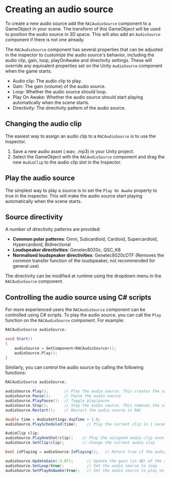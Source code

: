 # Creating an audio source

To create a new audio source add the `RACAudioSource` component to a GameObject in your scene.
The transform of this GameObject will be used to position the audio source in 3D space.
This will also add an `AudioSource` component if there is not one already.

The `RACAudioSource` component has several properties that can be adjusted in the inspector to customize the audio source's behavior, including the audio clip, gain, loop, playOnAwake and directivity settings.
These will override any equivalent properties set on the Unity `AudioSource` component when the game starts.

- Audio clip: The audio clip to play.
- Gain: The gain (volume) of the audio source.
- Loop: Whether the audio source should loop.
- Play On Awake: Whether the audio source should start playing automatically when the scene starts.
- Directivity: The directivity pattern of the audio source.

## Changing the audio clip

The easiest way to assign an audio clip to a `RACAudioSource` is to use the Inspector.

1. Save a new audio asset (.wav, .mp3) in your Unity project.
2. Select the GameObject with the `RACAudioSource` component and drag the new `AudioClip` to the audio clip slot in the Inspector.

## Play the audio source

The simplest way to play a source is to set the `Play On Awake` property to true in the inspector.
This will make the audio source start playing automatically when the scene starts.

## Source directivity

A number of directivity patterns are provided:

- **Common polar patterns**: Omni, Subcardioid, Cardioid, Supercardioid, Hypercardioid, Bidirectional
- **Loudspeaker directivities**: Genelec8020c, QSC_K8
- **Normalised loudspeaker directivities**: Genelec8020cDTF (Removes the common transfer function of the loudspeaker, not recommended for general use)

The directivity can be modified at runtime using the dropdown menu in the `RACAudioSource` component.

## Controlling the audio source using C# scripts

For more experienced users the `RACAudioSource` component can be controlled using C# scripts.
To play the audio source, you can call the `Play` function on the `RACAudioSource` component.
For example:

```csharp
RACAudioSource audioSource;

void Start()
{
    audioSource = GetComponent<RACAudioSource>();
    audioSource.Play();
}
```

Similarly, you can control the audio source by calling the following functions:

```csharp
RACAudioSource audioSource;

audioSource.Play();       // Play the audio source. This creates the source in RAC if it is not already initialised
audioSource.Pause();      // Pause the audio source
audioSource.PlayPause();  // Toggle play/pause
audioSource.Stop();       // Stop the audio source. This removes the source from RAC
audioSource.Restart();    // Restart the audio source in RAC

double time = AudioSettings.dspTime + 1.0;
audioSource.PlayScheduled(time);    // Play the current clip in 1 second

AudioClip clip;
audioSource.PlayOneShot(clip);    // Play the assigned audio clip once
audioSource.SetClip(clip);        // Change the current audio clip

bool isPlaying = audioSource.IsPlaying();   // Return true if the audio source is playing

audioSource.UpdateGain(-3.0f);      // Update the gain (in dB) of the audio source
audioSource.SetLoop(true);          // Set the audio source to loop
audioSource.SetPlayOnAwake(true);   // Set the audio source to play on awake
```

